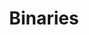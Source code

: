 ---
weight: 170
title: Binaries
layout: bundle
aliases:
  - /reference/binaries/application-plugin-binaries
---
